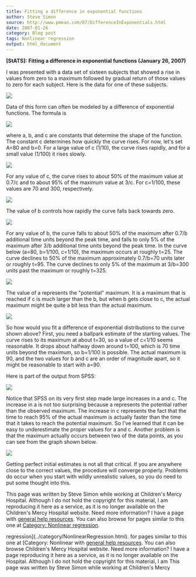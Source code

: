 ```yaml
---
title: Fitting a difference in exponential functions
author: Steve Simon
source: http://www.pmean.com/07/DifferenceInExponentials.html
date: 2007-01-26
category: Blog post
tags: Nonlinear regression
output: html_document
---
```

**[StATS]:** **Fitting a difference in exponential
functions (January 26, 2007)**

I was presented with a data set of sixteen subjects that showed a rise
in values from zero to a maximum followed by gradual return of those
values to zero for each subject. Here is the data for one of these
subjects.

![](../../../web/images/07/DifferenceInExponentials01.gif)

Data of this form can often be modeled by a difference of exponential
functions. The formula is

![](../../../web/images/07/DifferenceInExponentials02.gif)

where a, b, and c are constants that determine the shape of the
function. The constant c determines how quickly the curve rises. For
now, let\'s set A=80 and b=0. For a large value of c (1/10), the curve
rises rapidly, and for a small value (1/100) it rises slowly.

![](../../../web/images/07/DifferenceInExponentials03.gif)

For any value of c, the curve rises to about 50% of the maximum value at
0.7/c and to about 95% of the maximum value at 3/c. For c=1/100, these
values are 70 and 300, respectively.

![](../../../web/images/07/DifferenceInExponentials04.gif)

The value of b controls how rapidly the curve falls back towards zero.

![](../../../web/images/07/DifferenceInExponentials05.gif)

For any value of b, the curve falls to about 50% of the maximum after
0.7/b additional time units beyond the peak time, and falls to only 5%
of the maximum after 3/b additional time units beyond the peak time. In
the curve below (a=80, b=1/100, c=1/10), the maximum occurs at roughly
t=25. The curve declines to 50% of the maximum approximately 0.7/b=70
units later or roughly t=95. The curve declines to only 5% of the
maximum at 3/b=300 units past the maximum or roughly t=325.

![](../../../web/images/07/DifferenceInExponentials06.gif)

The value of a represents the \"potential\" maximum. It is a maximum
that is reached if c is much larger than the b, but when b gets close to
c, the actual maximum might be quite a bit less than the actual maximum.

![](../../../web/images/07/DifferenceInExponentials07.gif)

So how would you fit a difference of exponential distributions to the
curve shown above? First, you need a ballpark estimate of the starting
values. The curve rises to its maximum at about t=30, so a value of
c=1/10 seems reasonable. It drops about halfway down around t=100, which
is 70 time units beyond the maximum, so b=1/100 is possible. The actual
maximum is 90, and the two values for b and c are an order of magnitude
apart, so it might be reasonable to start with a=90.

Here is part of the output from SPSS:

![](../../../web/images/07/DifferenceInExponentials08.gif)

Notice that SPSS on its very first step made large increases in a and c.
The increase in a is not too surprising because a represents the
potential rather than the observed maximum. The increase in c represents
the fact that the time to reach 95% of the actual maximum is actually
faster than the time that it takes to reach the potential maximum. So
I\'ve learned that it can be easy to underestimate the proper values for
a and c. Another problem is that the maximum actually occurs between two
of the data points, as you can see from the graph shown below.

![](../../../web/images/07/DifferenceInExponentials09.gif)

Getting perfect initial estimates is not all that critical. If you are
anywhere close to the correct values, the procedure will converge
properly. Problems do occur when you start with wildly unrealistic
values, so you do need to put some thought into this.

This page was written by Steve Simon while working at Children\'s Mercy
Hospital. Although I do not hold the copyright for this material, I am
reproducing it here as a service, as it is no longer available on the
Children\'s Mercy Hospital website. Need more information? I have a page
with [general help resources](../GeneralHelp.html). You can also browse
for pages similar to this one at [Category: Nonlinear
regression](../category/NonlinearRegression.html).
<!---More--->
regression](../category/NonlinearRegression.html).
for pages similar to this one at [Category: Nonlinear
with [general help resources](../GeneralHelp.html). You can also browse
Children\'s Mercy Hospital website. Need more information? I have a page
reproducing it here as a service, as it is no longer available on the
Hospital. Although I do not hold the copyright for this material, I am
This page was written by Steve Simon while working at Children\'s Mercy

<!---Do not use
**[StATS]:** **Fitting a difference in exponential
This page was written by Steve Simon while working at Children\'s Mercy
Hospital. Although I do not hold the copyright for this material, I am
reproducing it here as a service, as it is no longer available on the
Children\'s Mercy Hospital website. Need more information? I have a page
with [general help resources](../GeneralHelp.html). You can also browse
for pages similar to this one at [Category: Nonlinear
regression](../category/NonlinearRegression.html).
--->

